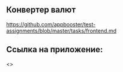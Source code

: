 ## Конвертер валют
<https://github.com/appbooster/test-assignments/blob/master/tasks/frontend.md>

## Ссылка на приложение:
<>